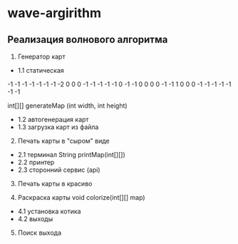 # wave-argirithm

## Реализация волнового алгоритма

1. Генератор карт
  + 1.1 статическая

-1 -1 -1 -1 -1 -1
-1 -2 0 0 0 -1
-1 -1 -1 -1 0 -1
-1 0 0 0 0 -1
-1 1 0 0 0 -1
-1 -1 -1 -1 -1 -1


int[][] generateMap (int width, int height)
+ 1.2 автогенерация карт
+ 1.3 загрузка карт из файла

2. Печать карты в "сыром" виде
+ 2.1 терминал
String printMap(int[][])
+ 2.2 принтер
+ 2.3 сторонний сервис (api)

3. Печать карты в красиво


4. Раскраска карты
void colorize(int[][] map)
+ 4.1 установка котика
+ 4.2 выходы

5. Поиск выхода
